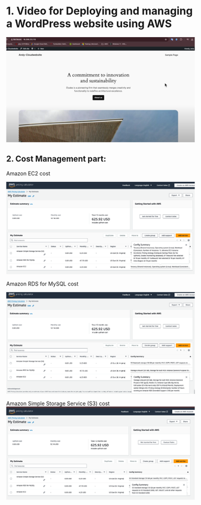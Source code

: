 
# 1.	Video for Deploying and managing a WordPress website using AWS

[![Video for Deploying and managing a WordPress website using AWS](./images/My-Wordpress.png)](https://www.youtube.com/watch?v=BlYblh_zcaY)


## 2.	Cost Management part:

Amazon EC2 cost 

![Amazon EC2 cost](./images/Estimation-EC2-service.png)

Amazon RDS for MySQL cost

![Amazon RDS for MySQL cost](./images/Estimation-RDS-service.png)

 
Amazon Simple Storage Service (S3) cost
![Amazon Simple Storage Service (S3) cost](./images/Estimation-S3-service.png)
